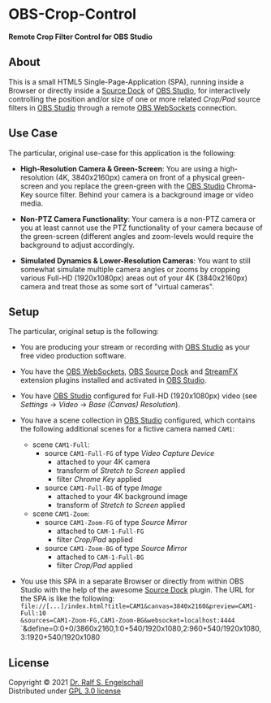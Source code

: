 
OBS-Crop-Control
================

**Remote Crop Filter Control for OBS Studio**

About
-----

This is a small HTML5 Single-Page-Application
(SPA), running inside a Browser or directly inside a
[Source Dock](https://github.com/exeldro/obs-source-dock) of
[OBS Studio](https://obsproject.com), for interactively
controlling the position and/or size of one or more related *Crop/Pad*
source filters in [OBS Studio](https://obsproject.com) through a remote
[OBS WebSockets](https://github.com/obsproject/obs-websocket) connection.

Use Case
--------

The particular, original use-case for this application is the following:

- **High-Resolution Camera & Green-Screen**:
  You are using a high-resolution (4K, 3840x2160px) camera on front of a physical green-screen
  and you replace the green-green with the [OBS Studio](https://obsproject.com) Chroma-Key
  source filter. Behind your camera is a background image or video media.

- **Non-PTZ Camera Functionality**:
  Your camera is a non-PTZ camera or you at least cannot use the PTZ functionality
  of your camera because of the green-screen (different angles and zoom-levels would
  require the background to adjust accordingly.

- **Simulated Dynamics & Lower-Resolution Cameras**:
  You want to still somewhat simulate multiple camera angles or
  zooms by cropping various Full-HD (1920x1080px) areas out of your
  4K (3840x2160px) camera and treat those as some sort of "virtual
  cameras".

Setup
-----

The particular, original setup is the following:

- You are producing your stream or recording with
  [OBS Studio](https://obsproject.com) as your free video production software.

- You have the [OBS WebSockets](https://github.com/obsproject/obs-websocket),
  [OBS Source Dock](https://github.com/exeldro/obs-source-dock) and
  [StreamFX](https://github.com/Xaymar/obs-StreamFX) extension plugins
  installed and activated in [OBS Studio](https://obsproject.com).

- You have [OBS Studio](https://obsproject.com) configured for Full-HD
  (1920x1080px) video (see *Settings* &rarr; *Video* &rarr; *Base (Canvas) Resolution*).

- You have a scene collection in [OBS Studio](https://obsproject.com) configured,
  which contains the following additional scenes for a fictive camera named `CAM1`:

  - scene `CAM1-Full`:
      - source `CAM1-Full-FG` of type *Video Capture Device*
          - attached to your 4K camera
          - transform of *Stretch to Screen* applied
          - filter *Chrome Key* applied
      - source `CAM1-Full-BG` of type *Image*
          - attached to your 4K background image
          - transform of *Stretch to Screen* applied
  - scene `CAM1-Zoom`:
      - source `CAM1-Zoom-FG` of type *Source Mirror*
          - attached to `CAM-1-Full-FG`
          - filter *Crop/Pad* applied
      - source `CAM1-Zoom-BG` of type *Source Mirror*
          - attached to `CAM-1-Full-BG`
          - filter *Crop/Pad* applied

- You use this SPA in a separate Browser or directly from within OBS Studio
  with the help of the awesome [Source Dock](https://github.com/exeldro/obs-source-dock) plugin.
  The URL for the SPA is like the following:<br/>
  `file://[...]/index.html?title=CAM1&canvas=3840x2160&preview=CAM1-Full:10`<br/>
  `&sources=CAM1-Zoom-FG,CAM1-Zoom-BG&websocket=localhost:4444`<br/>
  `&define=0:0+0/3860x2160,1:0+540/1920x1080,2:960+540/1920x1080,3:1920+540/1920x1080<br/>

License
-------

Copyright &copy; 2021 [Dr. Ralf S. Engelschall](http://engelschall.com/)<br/>
Distributed under [GPL 3.0 license](https://spdx.org/licenses/GPL-3.0-only.html)

